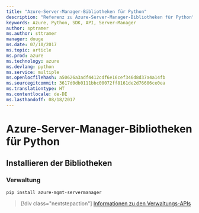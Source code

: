 ```yaml
---
title: "Azure-Server-Manager-Bibliotheken für Python"
description: "Referenz zu Azure-Server-Manager-Bibliotheken für Python"
keywords: Azure, Python, SDK, API, Server-Manager
author: sptramer
ms.author: sttramer
manager: douge
ms.date: 07/10/2017
ms.topic: article
ms.prod: azure
ms.technology: azure
ms.devlang: python
ms.service: multiple
ms.openlocfilehash: a50626a3adf4412cdf6e16cef346d8d37a4a14fb
ms.sourcegitcommit: 3617d0db0111bbc00072ff8161de2d76606ce0ea
ms.translationtype: HT
ms.contentlocale: de-DE
ms.lasthandoff: 08/18/2017
---
```

# <a name="azure-server-manager-libraries-for-python"></a>Azure-Server-Manager-Bibliotheken für Python

## <a name="install-the-libraries"></a>Installieren der Bibliotheken


### <a name="management"></a>Verwaltung

```bash
pip install azure-mgmt-servermanager
```
> [!div class="nextstepaction"]
> [Informationen zu den Verwaltungs-APIs](/python/api/overview/azure/servermanager/managementlibrary)